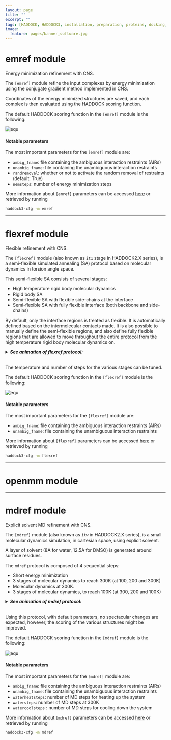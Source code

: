 ```yaml
---
layout: page
title: ""
excerpt: ""
tags: [HADDOCK, HADDOCK3, installation, preparation, proteins, docking, analysis, workflows, manual, usage]
image:
  feature: pages/banner_software.jpg
---
```


# emref module

Energy minimization refinement with CNS.

The ``[emref]`` module refine the input complexes by energy minimization using
the conjugate gradient method implemented in CNS.

Coordinates of the energy minimized structures are saved, and each
complex is then evaluated using the HADDOCK scoring function.

The default HADDOCK scoring function in the ``[emref]`` module is the following:

![equ](https://latex.codecogs.com/gif.latex?HS=1.0E_{vdw}&plus;0.2E_{elec}&plus;0.1E_{air}&plus;1.0E_{desolv})

#### Notable parameters

The most important parameters for the ``[emref]`` module are:

- `ambig_fname`: file containing the ambiguous interaction restraints (AIRs)
- `unambig_fname`: file containing the unambiguous interaction restraints
- `randremoval`: whether or not to activate the random removal of restraints (default: True)
- `nemsteps`: number of energy minimization steps

More information about ``[emref]`` parameters can be accessed [here](https://bonvinlab.org/haddock3/modules/refinement/haddock.modules.refinement.emref.html#default-parameters) or retrieved by running
```bash
haddock3-cfg -m emref
```

<hr>

# flexref module

Flexible refinement with CNS.

The ``[flexref]`` module (also known as ``it1`` stage in HADDOCK2.X series),
is a semi-flexible simulated annealing (SA) protocol based on molecular
dynamics in torsion angle space.


This semi-flexible SA consists of several stages:
- High temperature rigid body molecular dynamics
- Rigid body SA
- Semi-flexible SA with flexible side-chains at the interface
- Semi-flexible SA with fully flexible interface (both backbone and side-chains)

By default, only the interface regions is treated as flexible. It is automatically
defined based on the intermolecular contacts made. It is also possible to manually
define the semi-flexible regions, and also define fully flexible regions that are
allowed to move throughout the entire protocol from the high temperature rigid
body molecular dynamics on.

<details >
  <summary style="bold">
  <b><i>See animation of flexref protocol:</i></b>
  </summary>
  <figure align="center">
    <img src="/education/HADDOCK24/HADDOCK24-protein-protein-basic/haddock_sa.gif">
  </figure>
  </details>
  <br>


The temperature and number of steps for the various stages can be tuned.

The default HADDOCK scoring function in the ``[flexref]`` module is the following:

![equ](https://latex.codecogs.com/gif.latex?HS=1.0E_{vdw}&plus;1.0E_{elec}&plus;0.1E_{air}&plus;1.0E_{desolv}-0.01BSA)

#### Notable parameters

The most important parameters for the ``[flexref]`` module are:

- `ambig_fname`: file containing the ambiguous interaction restraints (AIRs)
- `unambig_fname`: file containing the unambiguous interaction restraints
<!-- TODO: add nfle description -->

More information about ``[flexref]`` parameters can be accessed [here](https://bonvinlab.org/haddock3/modules/refinement/haddock.modules.refinement.flexref.html#default-parameters) or retrieved by running
```bash
haddock3-cfg -m flexref
```
<hr>

# openmm module

<hr>


# mdref module

Explicit solvent MD refinement with CNS.

The ``[mdref]`` module (also known as ``itw`` in HADDOCK2.X series), is a small
molecular dynamics simulation, in cartesian space, using explicit solvent.

A layer of solvent (8A for water, 12.5A for DMSO) is generated around
surface residues.

The `mdref` protocol is composed of 4 sequential steps:
- Short energy minimization
- 3 stages of molecular dynamics to reach 300K (at 100, 200 and 300K)
- Molecular dynamics at 300K.
- 3 stages of molecular dynamics, to reach 100K (at 300, 200 and 100K)


<details >
 <summary style="bold">
 <b><i>See animation of mdref protocol:</i></b>
 </summary>
 <figure align="center">
   <img src="/education/HADDOCK24/HADDOCK24-protein-protein-basic/haddock_water.gif">
 </figure>
 </details>
 <br>

Using this protocol, with default parameters, no spectacular changes are
expected, however, the scoring of the various structures might be improved.

The default HADDOCK scoring function in the ``[mdref]`` module is the following:

![equ](https://latex.codecogs.com/gif.latex?HS=1.0E_{vdw}&plus;0.2E_{elec}&plus;0.1E_{air}&plus;1.0E_{desolv})

#### Notable parameters

The most important parameters for the ``[mdref]`` module are:

- `ambig_fname`: file containing the ambiguous interaction restraints (AIRs)
- `unambig_fname`: file containing the unambiguous interaction restraints
- `waterheatsteps`: number of MD steps for heating up the system
- `watersteps`: number of MD steps at 300K
- `watercoolsteps` : number of MD steps for cooling down the system 

More information about ``[mdref]`` parameters can be accessed [here](https://bonvinlab.org/haddock3/modules/refinement/haddock.modules.refinement.mdref.html#default-parameters) or retrieved by running
```bash
haddock3-cfg -m mdref
```